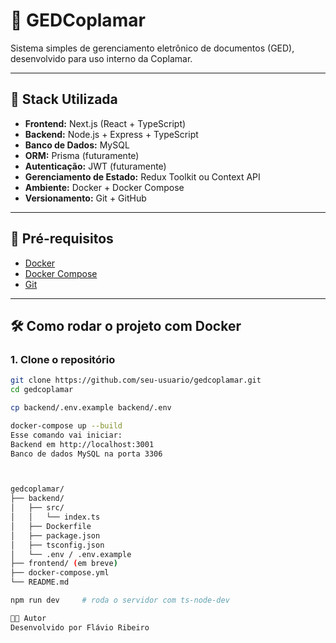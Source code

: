 # 📂 GEDCoplamar

Sistema simples de gerenciamento eletrônico de documentos (GED), desenvolvido para uso interno da Coplamar.

---

## 🚀 Stack Utilizada

- **Frontend:** Next.js (React + TypeScript)
- **Backend:** Node.js + Express + TypeScript
- **Banco de Dados:** MySQL
- **ORM:** Prisma (futuramente)
- **Autenticação:** JWT (futuramente)
- **Gerenciamento de Estado:** Redux Toolkit ou Context API
- **Ambiente:** Docker + Docker Compose
- **Versionamento:** Git + GitHub

---

## 🧪 Pré-requisitos

- [Docker](https://www.docker.com/)
- [Docker Compose](https://docs.docker.com/compose/)
- [Git](https://git-scm.com/)

---

## 🛠️ Como rodar o projeto com Docker

### 1. Clone o repositório

```bash
git clone https://github.com/seu-usuario/gedcoplamar.git
cd gedcoplamar

cp backend/.env.example backend/.env

docker-compose up --build
Esse comando vai iniciar:
Backend em http://localhost:3001
Banco de dados MySQL na porta 3306



gedcoplamar/
├── backend/
│   ├── src/
│   │   └── index.ts
│   ├── Dockerfile
│   ├── package.json
│   ├── tsconfig.json
│   └── .env / .env.example
├── frontend/ (em breve)
├── docker-compose.yml
└── README.md

npm run dev     # roda o servidor com ts-node-dev

👨‍💻 Autor
Desenvolvido por Flávio Ribeiro
```

